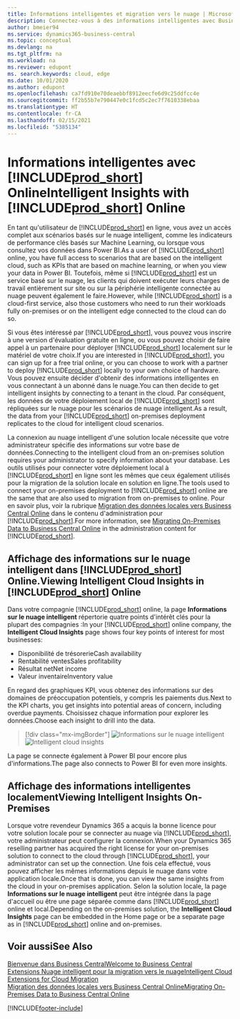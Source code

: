 ```yaml
---
title: Informations intelligentes et migration vers le nuage | Microsoft Docs
description: Connectez-vous à des informations intelligentes avec Business Central, à partir de votre solution sur site. Découvrez comment migrer vers le nuage.
author: bmeier94
ms.service: dynamics365-business-central
ms.topic: conceptual
ms.devlang: na
ms.tgt_pltfrm: na
ms.workload: na
ms.reviewer: edupont
ms. search.keywords: cloud, edge
ms.date: 10/01/2020
ms.author: edupont
ms.openlocfilehash: ca7fd910e70deaebbf8912eecfe6d9c25ddfcc4e
ms.sourcegitcommit: ff2b55b7e790447e0c1fcd5c2ec7f7610338ebaa
ms.translationtype: HT
ms.contentlocale: fr-CA
ms.lasthandoff: 02/15/2021
ms.locfileid: "5385134"
---
```

# <a name="intelligent-insights-with-prod_short-online"></a><span data-ttu-id="942f5-104">Informations intelligentes avec [!INCLUDE[prod_short](includes/prod_short.md)] Online</span><span class="sxs-lookup"><span data-stu-id="942f5-104">Intelligent Insights with [!INCLUDE[prod_short](includes/prod_short.md)] Online</span></span>

<span data-ttu-id="942f5-105">En tant qu'utilisateur de [!INCLUDE[prod_short](includes/prod_short.md)] en ligne, vous avez un accès complet aux scénarios basés sur le nuage intelligent, comme les indicateurs de performance clés basés sur Machine Learning, ou lorsque vous consultez vos données dans Power BI.</span><span class="sxs-lookup"><span data-stu-id="942f5-105">As a user of [!INCLUDE[prod_short](includes/prod_short.md)] online, you have full access to scenarios that are based on the intelligent cloud, such as KPIs that are based on machine learning, or when you view your data in Power BI.</span></span> <span data-ttu-id="942f5-106">Toutefois, même si [!INCLUDE[prod_short](includes/prod_short.md)] est un service basé sur le nuage, les clients qui doivent exécuter leurs charges de travail entièrement sur site ou sur la périphérie intelligente connectée au nuage peuvent également le faire.</span><span class="sxs-lookup"><span data-stu-id="942f5-106">However, while [!INCLUDE[prod_short](includes/prod_short.md)] is a cloud-first service, also those customers who need to run their workloads fully on-premises or on the intelligent edge connected to the cloud can do so.</span></span>  

<span data-ttu-id="942f5-107">Si vous êtes intéressé par [!INCLUDE[prod_short](includes/prod_short.md)], vous pouvez vous inscrire à une version d'évaluation gratuite en ligne, ou vous pouvez choisir de faire appel à un partenaire pour déployer [!INCLUDE[prod_short](includes/prod_short.md)] localement sur le matériel de votre choix.</span><span class="sxs-lookup"><span data-stu-id="942f5-107">If you are interested in [!INCLUDE[prod_short](includes/prod_short.md)], you can sign up for a free trial online, or you can choose to work with a partner to deploy [!INCLUDE[prod_short](includes/prod_short.md)] locally to your own choice of hardware.</span></span> <span data-ttu-id="942f5-108">Vous pouvez ensuite décider d'obtenir des informations intelligentes en vous connectant à un abonné dans le nuage.</span><span class="sxs-lookup"><span data-stu-id="942f5-108">You can then decide to get intelligent insights by connecting to a tenant in the cloud.</span></span> <span data-ttu-id="942f5-109">Par conséquent, les données de votre déploiement local de [!INCLUDE[prod_short](includes/prod_short.md)] sont répliquées sur le nuage pour les scénarios de nuage intelligent.</span><span class="sxs-lookup"><span data-stu-id="942f5-109">As a result, the data from your [!INCLUDE[prod_short](includes/prod_short.md)] on-premises deployment replicates to the cloud for intelligent cloud scenarios.</span></span>  

<span data-ttu-id="942f5-110">La connexion au nuage intelligent d'une solution locale nécessite que votre administrateur spécifie des informations sur votre base de données.</span><span class="sxs-lookup"><span data-stu-id="942f5-110">Connecting to the intelligent cloud from an on-premises solution requires your administrator to specify information about your database.</span></span> <span data-ttu-id="942f5-111">Les outils utilisés pour connecter votre déploiement local à [!INCLUDE[prod_short](includes/prod_short.md)] en ligne sont les mêmes que ceux également utilisés pour la migration de la solution locale en solution en ligne.</span><span class="sxs-lookup"><span data-stu-id="942f5-111">The tools used to connect your on-premises deployment to [!INCLUDE[prod_short](includes/prod_short.md)] online are the same that are also used to migration from on-premises to online.</span></span> <span data-ttu-id="942f5-112">Pour en savoir plus, voir la rubrique [Migration des données locales vers Business Central Online](/dynamics365/business-central/dev-itpro/administration/migrate-data) dans le contenu d'administration pour [!INCLUDE[prod_short](includes/prod_short.md)].</span><span class="sxs-lookup"><span data-stu-id="942f5-112">For more information, see [Migrating On-Premises Data to Business Central Online](/dynamics365/business-central/dev-itpro/administration/migrate-data) in the administration content for [!INCLUDE[prod_short](includes/prod_short.md)].</span></span>  

## <a name="viewing-intelligent-cloud-insights-in-prod_short-online"></a><span data-ttu-id="942f5-113">Affichage des informations sur le nuage intelligent dans [!INCLUDE[prod_short](includes/prod_short.md)] Online.</span><span class="sxs-lookup"><span data-stu-id="942f5-113">Viewing Intelligent Cloud Insights in [!INCLUDE[prod_short](includes/prod_short.md)] Online</span></span>

<span data-ttu-id="942f5-114">Dans votre compagnie [!INCLUDE[prod_short](includes/prod_short.md)] online, la page **Informations sur le nuage intelligent** répertorie quatre points d'intérêt clés pour la plupart des compagnies :</span><span class="sxs-lookup"><span data-stu-id="942f5-114">In your [!INCLUDE[prod_short](includes/prod_short.md)] online company, the **Intelligent Cloud Insights** page shows four key points of interest for most businesses:</span></span>

- <span data-ttu-id="942f5-115">Disponibilité de trésorerie</span><span class="sxs-lookup"><span data-stu-id="942f5-115">Cash availability</span></span>
- <span data-ttu-id="942f5-116">Rentabilité ventes</span><span class="sxs-lookup"><span data-stu-id="942f5-116">Sales profitability</span></span>
- <span data-ttu-id="942f5-117">Résultat net</span><span class="sxs-lookup"><span data-stu-id="942f5-117">Net income</span></span>
- <span data-ttu-id="942f5-118">Valeur inventaire</span><span class="sxs-lookup"><span data-stu-id="942f5-118">Inventory value</span></span>

<span data-ttu-id="942f5-119">En regard des graphiques KPI, vous obtenez des informations sur des domaines de préoccupation potentiels, y compris les paiements dus.</span><span class="sxs-lookup"><span data-stu-id="942f5-119">Next to the KPI charts, you get insights into potential areas of concern, including overdue payments.</span></span> <span data-ttu-id="942f5-120">Choisissez chaque information pour explorer les données.</span><span class="sxs-lookup"><span data-stu-id="942f5-120">Choose each insight to drill into the data.</span></span>  

> [!div class="mx-imgBorder"]
> <span data-ttu-id="942f5-121">![Informations sur le nuage intelligent](media/across-intelligent-cloud/intelligentcloudApril19.png "Affiche la page Informations sur le nuage intelligent dans Business Central")</span><span class="sxs-lookup"><span data-stu-id="942f5-121">![Intelligent cloud insights](media/across-intelligent-cloud/intelligentcloudApril19.png "Shows the Intelligent Cloud Insights page in Business Central")</span></span>

<span data-ttu-id="942f5-122">La page se connecte également à Power BI pour encore plus d'informations.</span><span class="sxs-lookup"><span data-stu-id="942f5-122">The page also connects to Power BI for even more insights.</span></span>

## <a name="viewing-intelligent-insights-on-premises"></a><span data-ttu-id="942f5-123">Affichage des informations intelligentes localement</span><span class="sxs-lookup"><span data-stu-id="942f5-123">Viewing Intelligent Insights On-Premises</span></span>

<span data-ttu-id="942f5-124">Lorsque votre revendeur Dynamics 365 a acquis la bonne licence pour votre solution locale pour se connecter au nuage via [!INCLUDE[prod_short](includes/prod_short.md)], votre administrateur peut configurer la connexion.</span><span class="sxs-lookup"><span data-stu-id="942f5-124">When your Dynamics 365 reselling partner has acquired the right license for your on-premises solution to connect to the cloud through [!INCLUDE[prod_short](includes/prod_short.md)], your administrator can set up the connection.</span></span> <span data-ttu-id="942f5-125">Une fois cela effectué, vous pouvez afficher les mêmes informations depuis le nuage dans votre application locale.</span><span class="sxs-lookup"><span data-stu-id="942f5-125">Once that is done, you can view the same insights from the cloud in your on-premises application.</span></span> <span data-ttu-id="942f5-126">Selon la solution locale, la page **Informations sur le nuage intelligent** peut être intégrée dans la page d'accueil ou être une page séparée comme dans [!INCLUDE[prod_short](includes/prod_short.md)] online et local.</span><span class="sxs-lookup"><span data-stu-id="942f5-126">Depending on the on-premises solution, the **Intelligent Cloud Insights** page can be embedded in the Home page or be a separate page as in [!INCLUDE[prod_short](includes/prod_short.md)] online and on-premises.</span></span>  

## <a name="see-also"></a><span data-ttu-id="942f5-127">Voir aussi</span><span class="sxs-lookup"><span data-stu-id="942f5-127">See Also</span></span>

[<span data-ttu-id="942f5-128">Bienvenue dans Business Central</span><span class="sxs-lookup"><span data-stu-id="942f5-128">Welcome to Business Central</span></span>](index.md)  
[<span data-ttu-id="942f5-129">Extensions Nuage intelligent pour la migration vers le nuage</span><span class="sxs-lookup"><span data-stu-id="942f5-129">Intelligent Cloud Extensions for Cloud Migration</span></span>](ui-extensions-data-replication.md)  
[<span data-ttu-id="942f5-130">Migration des données locales vers Business Central Online</span><span class="sxs-lookup"><span data-stu-id="942f5-130">Migrating On-Premises Data to Business Central Online</span></span>](/dynamics365/business-central/dev-itpro/administration/migrate-data)  


[!INCLUDE[footer-include](includes/footer-banner.md)]
